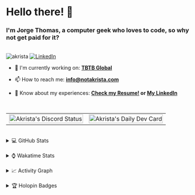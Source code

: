 # Hello there! 👋

### I'm Jorge Thomas, a computer geek who loves to code, so why not get paid for it?

</br>
<div align="left">
<img src="https://komarev.com/ghpvc/?username=akrista&label=Profile%20views&color=0e75b6&style=flat" alt="akrista"/>
<a href="https://www.linkedin.com/in/akrista/"><img src="https://img.shields.io/static/v1?logo=linkedin&style=flat&color=0072b1&label=LinkedIn&message=%E2%9B%B3" alt="LinkedIn"/></a>

  </br>

- 🔭 I'm currently working on: **[TBTB Global](https://tbtb.global/)**

- 📫 How to reach me: **info@notakrista.com**

- 📄 Know about my experiences: **[Check my Resume!](https://drive.google.com/file/d/1bDduXngJVVVsnUU1-Z36JSxIotYRIbOf/view?usp=drive_link) or [My LinkedIn](https://linkedin.com/in/akrista/)**

</br>

<table style="border: none; border-collapse: collapse; width: 100%;">
<tr>
<td valign="top" width="50%" style="border: none;" align="center">

<a href="https://discordapp.com/users/Akrista#1410">
<img src="https://lanyard.cnrad.dev/api/130525871277735937" width="100%" style="max-width: 400px;" alt="Akrista's Discord Status" />
</a>

</td>
<td valign="top" width="50%" style="border: none;" align="center">

<a href="https://app.daily.dev/akrista">
<img src="https://api.daily.dev/devcards/v2/nQnOqdJn5BJngPoIsO4MP.png?type=wide&r=s7y" width="100%" style="max-width: 400px;" alt="Akrista's Daily Dev Card"/>
</a>

</td>
</tr>
</table>

</br>

<details>
<summary>💻 GitHub Stats</summary>

</br>

<a href="https://github.com/ryo-ma/github-profile-trophy">
<img src="https://github-profile-trophy.vercel.app/?username=akrista&theme=gruvbox&no-bg=true&row=2&column=3&no-frame=true" alt="akrista" />
</a>

</br>

<table style="border: none; border-collapse: collapse;">
<tr>
<td valign="top" width="50%" style="border: none;">
<a href="https://github.com/anuraghazra/github-readme-stats">
<img src="https://github-readme-stats.vercel.app/api?username=akrista&show_icons=true&locale=en&theme=gruvbox" alt="Akrista's Github Stats" />
</a>

</td>
<td valign="top" width="50%" style="border: none;">

<a href="https://github.com/anuraghazra/github-readme-stats">
<img src="https://github-readme-stats.vercel.app/api/top-langs/?username=akrista&show_icons=true&locale=en&theme=gruvbox&layout=compact" alt="Most Used Languages" />
</a>

</td>
</tr>
</table>

**GitHub Profile Stats are generated using [anuraghazra/github-readme-stats](https://github.com/anuraghazra/github-readme-stats)**

</br>
<a href="https://github.com/DenverCoder1/github-readme-streak-stats">
<img src="https://github-readme-streak-stats.herokuapp.com/?user=akrista&theme=gruvbox" alt="akrista" />
</a>
</br> 

**Streak stats are generated using [git.io/streak-stats](https://git.io/streak-stats)**

</details>

</br>

<details>
<summary>⌚ Wakatime Stats</summary>

</br>

<a href="https://github.com/anuraghazra/github-readme-stats">
<img src="https://github-readme-stats.vercel.app/api/wakatime?username=akrista&show_icons=true&locale=en&layout=compact&theme=gruvbox" alt="akrista" />
</a>

</br>

<!--START_SECTION:waka-->
![Code Time](http://img.shields.io/badge/Code%20Time-9%2C700%20hrs%2049%20mins-blue)

![Profile Views](http://img.shields.io/badge/Profile%20Views-2-blue)

![Lines of code](https://img.shields.io/badge/From%20Hello%20World%20I%27ve%20Written-35.1%20million%20lines%20of%20code-blue)

**🐱 My GitHub Data** 

> 📦 524.2 kB Used in GitHub's Storage 
 > 
> 🏆 227 Contributions in the Year 2025
 > 
> 💼 Opted to Hire
 > 
> 📜 111 Public Repositories 
 > 
> 🔑 37 Private Repositories 
 > 
**I Mostly Code in PHP** 

```text
PHP                      15 repos            █████░░░░░░░░░░░░░░░░░░░░   20.27 % 
TypeScript               4 repos             █░░░░░░░░░░░░░░░░░░░░░░░░   05.41 % 
Astro                    3 repos             █░░░░░░░░░░░░░░░░░░░░░░░░   04.05 % 
Blade                    3 repos             █░░░░░░░░░░░░░░░░░░░░░░░░   04.05 % 
Rust                     3 repos             █░░░░░░░░░░░░░░░░░░░░░░░░   04.05 % 
```




 Last Updated on 30/10/2025 00:35:53 UTC
<!--END_SECTION:waka-->

**These Readme stats are generated using github action [awesome-readme-stats](https://github.com/anmol098/waka-readme-stats)**

_**NOTE:** Top languages does not indicate my skill level or anything like that. It is just a metric of which languages have been hosted by me on GitHub based on the usage across repositories. There are others which I haven't put up on GitHub._

</details>
</br>
<details>
<summary>📈 Activity Graph</summary>
</br>
<a href="https://github.com/ashutosh00710/github-readme-activity-graph"><img src="https://github-readme-activity-graph.vercel.app/graph?username=Akrista&theme=gruvbox" alt="akrista" /></a>
</br>
</details>
</br>
<details>
<summary>🏆 Holopin Badges</summary>
</br>

[![An image of @akrista's Holopin badges, which is a link to view their full Holopin profile](https://holopin.me/akrista)](https://holopin.io/@akrista)

</br>
</details>

</br>
